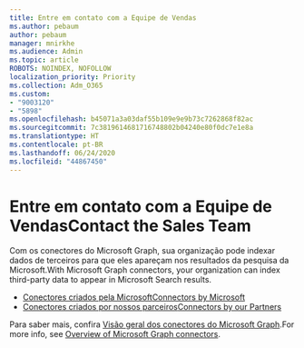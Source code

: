 ```yaml
---
title: Entre em contato com a Equipe de Vendas
ms.author: pebaum
author: pebaum
manager: mnirkhe
ms.audience: Admin
ms.topic: article
ROBOTS: NOINDEX, NOFOLLOW
localization_priority: Priority
ms.collection: Adm_O365
ms.custom:
- "9003120"
- "5898"
ms.openlocfilehash: b45071a3a03daf55b109e9e9b73c7262868f82ac
ms.sourcegitcommit: 7c3819614681716748802b04240e80f0dc7e1e8a
ms.translationtype: HT
ms.contentlocale: pt-BR
ms.lasthandoff: 06/24/2020
ms.locfileid: "44867450"
---
```

# <a name="contact-the-sales-team"></a><span data-ttu-id="21d7b-102">Entre em contato com a Equipe de Vendas</span><span class="sxs-lookup"><span data-stu-id="21d7b-102">Contact the Sales Team</span></span>

<span data-ttu-id="21d7b-103">Com os conectores do Microsoft Graph, sua organização pode indexar dados de terceiros para que eles apareçam nos resultados da pesquisa da Microsoft.</span><span class="sxs-lookup"><span data-stu-id="21d7b-103">With Microsoft Graph connectors, your organization can index third-party data to appear in Microsoft Search results.</span></span>

- [<span data-ttu-id="21d7b-104">Conectores criados pela Microsoft</span><span class="sxs-lookup"><span data-stu-id="21d7b-104">Connectors by Microsoft</span></span>](https://docs.microsoft.com/microsoftsearch/connectors-gallery#Microsoft)
- [<span data-ttu-id="21d7b-105">Conectores criados por nossos parceiros</span><span class="sxs-lookup"><span data-stu-id="21d7b-105">Connectors by our Partners</span></span>](https://docs.microsoft.com/microsoftsearch/connectors-gallery#Partners)

<span data-ttu-id="21d7b-106">Para saber mais, confira [Visão geral dos conectores do Microsoft Graph](https://docs.microsoft.com/microsoftsearch/connectors-overview).</span><span class="sxs-lookup"><span data-stu-id="21d7b-106">For more info, see [Overview of Microsoft Graph connectors](https://docs.microsoft.com/microsoftsearch/connectors-overview).</span></span>
